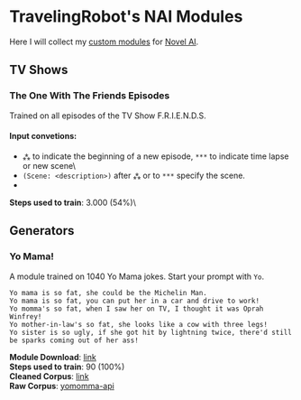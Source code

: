 # TravelingRobot's NAI Modules
Here I will collect my [custom modules](https://naidb.miraheze.org/wiki/Detailed_Concepts#AI_Modules) for [Novel AI](https://novelai.net/).

## TV Shows

### The One With The Friends Episodes
Trained on all episodes of the TV Show F.R.I.E.N.D.S.

#### Input convetions: 
* `⁂` to indicate the beginning of a new episode, `***` to indicate time lapse or new scene\
* `(Scene: <description>)` after `⁂` or to `***` specify the scene.
* 

**Steps used to train**: 3.000 (54%)\

## Generators

### Yo Mama!
A module trained on 1040 Yo Mama jokes. Start your prompt with `Yo`.
```
Yo mama is so fat, she could be the Michelin Man.
Yo mama is so fat, you can put her in a car and drive to work!
Yo momma's so fat, when I saw her on TV, I thought it was Oprah Winfrey!
Yo mother-in-law's so fat, she looks like a cow with three legs!
Yo sister is so ugly, if she got hit by lightning twice, there'd still be sparks coming out of her ass!
```
**Module Download**: [link](https://raw.githubusercontent.com/TravellingRobot/NAI_modules/main/generators/yo_mama/Yo%20Mama!.module)\
**Steps used to train**: 90 (100%)\
**Cleaned Corpus**: [link](https://github.com/TravellingRobot/NAI_modules/blob/main/generators/yo_mama/jokes_cleaned.txt)\
**Raw Corpus**: [yomomma-api](https://github.com/rdegges/yomomma-api/blob/master/jokes.txt)
